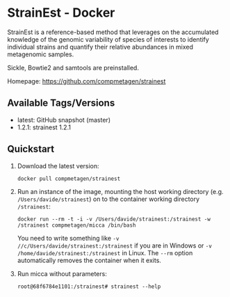 # StrainEst - Docker

StrainEst is a reference-based method that leverages on the accumulated knowledge of the genomic variability of species of interests to identify individual strains and quantify their relative abundances in mixed metagenomic samples.

Sickle, Bowtie2 and samtools are preinstalled.

Homepage: https://github.com/compmetagen/strainest

## Available Tags/Versions

- latest: GitHub snapshot (master)
- 1.2.1: strainest 1.2.1 


## Quickstart

1. Download the latest version:

   `docker pull compmetagen/strainest`

2. Run an instance of the image, mounting the host working directory
   (e.g. ``/Users/davide/strainest``) on to the container working directory
   ``/strainest``:

   `docker run --rm -t -i -v /Users/davide/strainest:/strainest -w /strainest compmetagen/micca /bin/bash`

   You need to write something like ``-v //c/Users/davide/strainest:/strainest`` if
   you are in Windows or ``-v /home/davide/strainest:/strainest`` in Linux. The
   ``--rm`` option automatically removes the container when it exits.

3. Run micca without parameters:

   `root@68f6784e1101:/strainest# strainest --help`
